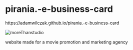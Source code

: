 # pirania.-e-business-card
https://adamwilczak.github.io/pirania.-e-business-card

![moreThanstudio](https://adamwilczak.github.io/pirania.-e-business-card/scr/ogImage.png)

website made for a movie promotion and marketing agency

